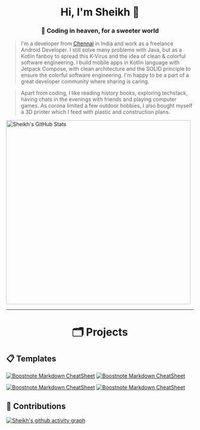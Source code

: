 <h1 align="center">Hi, I'm Sheikh 🖖</h1>
<h3 align="center">🦄 Coding in heaven, for a sweeter world</h3>

> I'm a developer from [Chennai](https://www.google.de/maps/place/Chennai/) in India and work as a freelance Android Developer.
> I still solve many problems with Java, but as a Kotlin fanboy to spread this K-Virus and the idea of clean & colorful software engineering.
> I build mobile apps in Kotlin language with Jetpack Compose, with clean architecture and the SOLID principle to ensure the colorful software engineering.
> I'm happy to be a part of a great developer community where sharing is caring.

> Apart from coding, I like reading history books, exploring techstack, having chats in the evenings with friends and playing computer games.
> As corona limited a few outdoor hobbies, I also bought myself a 3D printer which I feed with plastic and construction plans.


<img alt="Sheikh's GitHub Stats" width="495px" src="https://github-readme-stats.vercel.app/api?username=sheikh-20&show_icons=true&theme=tokyonight&hide_border=true"/>

---
<h1 align="center">🗂 Projects</h1>

## 📋 Templates
[![Boostnote Markdown CheatSheet](https://github-readme-stats.vercel.app/api/pin/?username=sheikh-20&repo=MoviesApp&title_color=ffffff&text_color=c9cacc&icon_color=2bbc8a&bg_color=1d1f21)](https://github.com/sheikh-20/MoviesApp)
[![Boostnote Markdown CheatSheet](https://github-readme-stats.vercel.app/api/pin/?username=sheikh-20&repo=MoviesApp&title_color=ffffff&text_color=c9cacc&icon_color=2bbc8a&bg_color=1d1f21)](https://github.com/sheikh-20/Habitly)


[![Boostnote Markdown CheatSheet](https://github-readme-stats.vercel.app/api/pin/?username=sheikh-20&repo=YoutubeApp&title_color=ffffff&text_color=c9cacc&icon_color=2bbc8a&bg_color=1d1f21)](https://github.com/sheikh-20/YoutubeApp)
[![Boostnote Markdown CheatSheet](https://github-readme-stats.vercel.app/api/pin/?username=sheikh-20&repo=Newsline&title_color=ffffff&text_color=c9cacc&icon_color=2bbc8a&bg_color=1d1f21)](https://github.com/sheikh-20/newsline)

## 🤝 Contributions
[![Sheikh's github activity graph](https://github-readme-activity-graph.vercel.app/graph?username=sheikh-20&theme=vue)](https://github.com/sheikh-20/github-readme-activity-graph)
